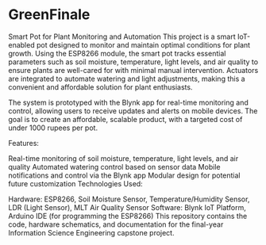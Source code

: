 # GreenFinale
Smart Pot for Plant Monitoring and Automation
This project is a smart IoT-enabled pot designed to monitor and maintain optimal conditions for plant growth. Using the ESP8266 module, the smart pot tracks essential parameters such as soil moisture, temperature, light levels, and air quality to ensure plants are well-cared for with minimal manual intervention. Actuators are integrated to automate watering and light adjustments, making this a convenient and affordable solution for plant enthusiasts.

The system is prototyped with the Blynk app for real-time monitoring and control, allowing users to receive updates and alerts on mobile devices. The goal is to create an affordable, scalable product, with a targeted cost of under 1000 rupees per pot.

Features:

Real-time monitoring of soil moisture, temperature, light levels, and air quality
Automated watering control based on sensor data
Mobile notifications and control via the Blynk app
Modular design for potential future customization
Technologies Used:

Hardware: ESP8266, Soil Moisture Sensor, Temperature/Humidity Sensor, LDR (Light Sensor), MLT Air Quality Sensor
Software: Blynk IoT Platform, Arduino IDE (for programming the ESP8266)
This repository contains the code, hardware schematics, and documentation for the final-year Information Science Engineering capstone project.